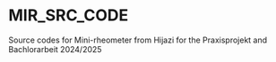 # MIR_SRC_CODE
Source codes for Mini-rheometer from Hijazi for the Praxisprojekt and Bachlorarbeit 2024/2025
